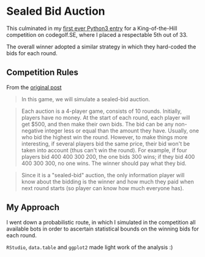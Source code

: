 # Sealed Bid Auction

This culminated in my [first ever Python3 entry](https://codegolf.stackexchange.com/a/148708/2771) for a King-of-the-Hill competition on codegolf.SE, where I placed a respectable 5th out of 33.

The overall winner adopted a similar strategy in which they hard-coded the bids for each round.

## Competition Rules

From the [original post](https://codegolf.stackexchange.com/q/147576/2771)

> In this game, we will simulate a sealed-bid auction.
  
>  Each auction is a 4-player game, consists of 10 rounds. Initially, players have no money. At the start of each round, each player will get $500, and then make their own bids. The bid can be any non-negative integer less or equal than the amount they have. Usually, one who bid the highest win the round. However, to make things more interesting, if several players bid the same price, their bid won't be taken into account (thus can't win the round). For example, if four players bid 400 400 300 200, the one bids 300 wins; if they bid 400 400 300 300, no one wins. The winner should pay what they bid.
  
>  Since it is a "sealed-bid" auction, the only information player will know about the bidding is the winner and how much they paid when next round starts (so player can know how much everyone has).

## My Approach

I went down a probabilistic route, in which I simulated in the competition all available bots in order to ascertain statistical bounds on the winning bids for each round.

`RStudio`, `data.table` and `ggplot2` made light work of the analysis :)
